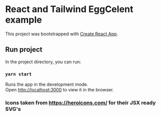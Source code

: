 # React and Tailwind EggCelent example

This project was bootstrapped with [Create React App](https://github.com/facebook/create-react-app).

## Run project

In the project directory, you can run:

### `yarn start`

Runs the app in the development mode.\
Open [http://localhost:3000](http://localhost:3000) to view it in the browser.

### Icons taken from https://heroicons.com/ for their JSX ready SVG's